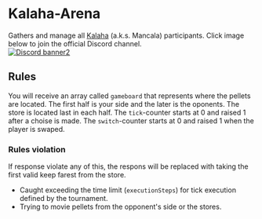 # Kalaha-Arena
Gathers and manage all [Kalaha](https://en.wikipedia.org/wiki/Kalah) (a.k.s. Mancala) participants.
Click image below to join the official Discord channel.
<br>[![Discord banner2](https://discord.com/api/guilds/765291928454823936/widget.png?style=banner2)](https://discord.gg/fxgQqacSgG)

## Rules
You will receive an array called `gameboard` that represents where the pellets are located. The first half is your side and the later is the oponents. The store is located last in each half.
The `tick`-counter starts at 0 and raised 1 after a choise is made.
The `switch`-counter starts at 0 and raised 1 when the player is swaped.

### Rules violation
If response violate any of this, the respons will be replaced with taking the first valid keep farest from the store.
- Caught exceeding the time limit (`executionSteps`) for tick execution defined by the tournament.
- Trying to movie pellets from the opponent's side or the stores.
